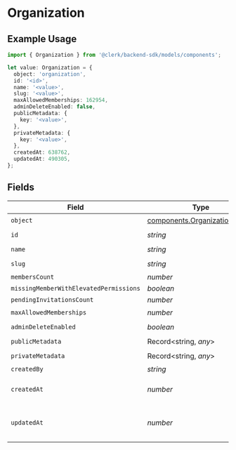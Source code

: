 # Organization

## Example Usage

```typescript
import { Organization } from '@clerk/backend-sdk/models/components';

let value: Organization = {
  object: 'organization',
  id: '<id>',
  name: '<value>',
  slug: '<value>',
  maxAllowedMemberships: 162954,
  adminDeleteEnabled: false,
  publicMetadata: {
    key: '<value>',
  },
  privateMetadata: {
    key: '<value>',
  },
  createdAt: 638762,
  updatedAt: 490305,
};
```

## Fields

| Field                                  | Type                                                                           | Required           | Description                         |
| -------------------------------------- | ------------------------------------------------------------------------------ | ------------------ | ----------------------------------- |
| `object`                               | [components.OrganizationObject](../../models/components/organizationobject.md) | :heavy_check_mark: | N/A                                 |
| `id`                                   | _string_                                                                       | :heavy_check_mark: | N/A                                 |
| `name`                                 | _string_                                                                       | :heavy_check_mark: | N/A                                 |
| `slug`                                 | _string_                                                                       | :heavy_check_mark: | N/A                                 |
| `membersCount`                         | _number_                                                                       | :heavy_minus_sign: | N/A                                 |
| `missingMemberWithElevatedPermissions` | _boolean_                                                                      | :heavy_minus_sign: | N/A                                 |
| `pendingInvitationsCount`              | _number_                                                                       | :heavy_minus_sign: | N/A                                 |
| `maxAllowedMemberships`                | _number_                                                                       | :heavy_check_mark: | N/A                                 |
| `adminDeleteEnabled`                   | _boolean_                                                                      | :heavy_check_mark: | N/A                                 |
| `publicMetadata`                       | Record<string, _any_>                                                          | :heavy_check_mark: | N/A                                 |
| `privateMetadata`                      | Record<string, _any_>                                                          | :heavy_check_mark: | N/A                                 |
| `createdBy`                            | _string_                                                                       | :heavy_minus_sign: | N/A                                 |
| `createdAt`                            | _number_                                                                       | :heavy_check_mark: | Unix timestamp of creation.<br/>    |
| `updatedAt`                            | _number_                                                                       | :heavy_check_mark: | Unix timestamp of last update.<br/> |
